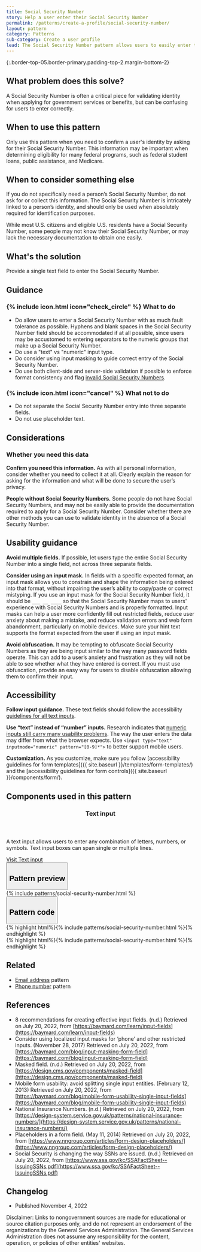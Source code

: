 ```yaml
---
title: Social Security Number
story: Help a user enter their Social Security Number
permalink: /patterns/create-a-profile/social-security-number/
layout: pattern
category: Patterns
sub-category: Create a user profile
lead: The Social Security Number pattern allows users to easily enter their Social Security Number and ensures the Social Security Number is properly formatted.
---
```


{:.border-top-05.border-primary.padding-top-2.margin-bottom-2}

## What problem does this solve?
A Social Security Number is often a critical piece for validating identity when applying for government services or benefits, but can be confusing for users to enter correctly.

## When to use this pattern 
Only use this pattern when you need to confirm a user's identity by asking for their Social Security Number. This information may be important when determining eligibility for many federal programs, such as federal student loans, public assistance, and Medicare.

## When to consider something else
If you do not specifically need a person’s Social Security Number, do not ask for or collect this information. The Social Security Number is intricately linked to a person’s identity, and should only be used when absolutely required for identification purposes.

While most U.S. citizens and eligible U.S. residents have a Social Security Number, some people may not know their Social Security Number, or may lack the necessary documentation to obtain one easily. 

## What's the solution
Provide a single text field to enter the Social Security Number. 

## Guidance

<div class="grid-row grid-gap-3">
  <div class="tablet:grid-col-5">
    <div class="do-dont">
      <div class="do-dont__do">
        <h3 class="do-dont__heading">
          {% include icon.html icon="check_circle" %}
          What to do
        </h3>
        <div class="do-dont__content">
          <ul>
            <li>Do allow users to enter a Social Security Number with as much fault tolerance as possible. Hyphens and blank spaces in the Social Security Number field should be accommodated if at all possible, since users may be accustomed to entering separators to the numeric groups that make up a Social Security Number.</li>
            <li>Do use a "text" vs "numeric" input type.</li>
            <li>Do consider using input masking to guide correct entry of the Social Security Number.</li>
            <li>Do use both client-side and server-side validation if possible to enforce format consistency and flag <a href="https://www.ssa.gov/kc/SSAFactSheet--IssuingSSNs.pdf">invalid Social Security Numbers</a>.</li>
          </ul> 
        </div>
      </div>
    </div>
  </div>
  <div class="tablet:grid-col-5">
    <div class="do-dont__dont">
      <h3 class="do-dont__heading">
        {% include icon.html icon="cancel" %}
        What not to do
      </h3>
      <div class="do-dont__content">
          <ul>
            <li>Do not separate the Social Security Number entry into three separate fields.</li>
            <li>Do not use placeholder text.</li>
          </ul>
      </div>
    </div>
  </div>
</div>

## Considerations
### Whether you need this data
<strong>Confirm you need this information.</strong> As with all personal information, consider whether you need to collect it at all. Clearly explain the reason for asking for the information and what will be done to secure the user’s privacy. 

<strong>People without Social Security Numbers.</strong> Some people do not have Social Security Numbers, and may not be easily able to provide the documentation required to apply for a Social Security Number. Consider whether there are other methods you can use to validate identity in the absence of a Social Security Number.

## Usability guidance
<strong>Avoid multiple fields.</strong> If possible, let users type the entire Social Security Number into a single field, not across three separate fields.

<strong>Consider using an input mask.</strong> In fields with a specific expected format, an input mask allows you to constrain and shape the information being entered into that format, without impairing the user’s ability to copy/paste or correct mistyping. If you use an input mask for the Social Security Number field, it should be `___ __ ____` so that the Social Security Number maps to users' experience with Social Security Numbers and is properly formatted. Input masks can help a user more confidently fill out restricted fields, reduce user anxiety about making a mistake, and reduce validation errors and web form abandonment, particularly on mobile devices. Make sure your hint text supports the format expected from the user if using an input mask. 

<strong>Avoid obfuscation.</strong> It may be tempting to obfuscate Social Security Numbers as they are being input similar to the way many password fields operate. This can add to a user’s anxiety and frustration as they will not be able to see whether what they have entered is correct. If you must use obfuscation, provide an easy way for users to disable obfuscation allowing them to confirm their input.


## Accessibility 
<strong>Follow input guidance.</strong> These text fields should follow the accessibility  <a href="{{ site.baseurl }}/components/text-input/">guidelines for all text inputs</a>. 

<strong>Use “text” instead of “number” inputs.</strong> Research indicates that <a href="https://technology.blog.gov.uk/2020/02/24/why-the-gov-uk-design-system-team-changed-the-input-type-for-numbers/">numeric inputs still carry many usability problems</a>. The way the user enters the data may differ from what the browser expects. Use `<input type="text" inputmode="numeric" pattern="[0-9]*">` to better support mobile users. 

<strong>Customization.</strong> As you customize, make sure you follow [accessibility guidelines for form templates]({{ site.baseurl }}/templates/form-templates/) and the [accessibility guidelines for form controls]({{ site.baseurl }}/components/form/).


## Components used in this pattern

<div class="usa-card-group flex-row margin-top-2">
  <div
  class="usa-card site-component-card grid-col-4 tablet:grid-col-4 margin-bottom-2"
  role="region"
  aria-atomic="true"
  aria-label="Visit Toggle"
  data-meta="Visit Toggle">
    <div class="usa-card__container">
      <header class="usa-card__header">
        <h3 class="usa-card__heading font-lang-lg">Text input</h3>
      </header>
      <div class="usa-card__body font-lang-sm">
        <p>A text input allows users to enter any combination of letters, numbers, or symbols. Text input boxes can span single or multiple lines.</p>
        <a href="{{ site.baseurl }}/components/text-input/">Visit Text input</a>
      </div>
    </div>
  </div>
</div>

<div class="usa-accordion usa-accordion--bordered site-accordion-code site-component-preview">
  <button class="usa-accordion__button" aria-controls="accordion-preview" aria-expanded="true"><h2 id="pattern-preview">Pattern preview</h2></button>
  <div id="accordion-preview" class="usa-accordion__content">
    {% include patterns/social-security-number.html %}
  </div>
</div>
<div class="usa-accordion usa-accordion--bordered site-accordion-code site-component-preview">
  <button class="usa-accordion__button" aria-controls="accordion-code" aria-expanded="false"><h2 id="pattern-code">Pattern code</h2></button>
  <div id="accordion-code" class="usa-accordion__content highlight-code">
    <div class="usa-sr-only">
      {% highlight html%}{% include patterns/social-security-number.html %}{% endhighlight %}
    </div>
    {% highlight html%}{% include patterns/social-security-number.html %}{% endhighlight %}
  </div>
</div>

## Related

<!-- - <a href="{{ site.baseurl }}/components/input-mask">Input masking</a> component -->
- <a href="{{ site.baseurl }}/patterns/create-a-profile/email-address/">Email address</a> pattern
- <a href="{{ site.baseurl }}/patterns/create-a-profile/phone-number/">Phone number</a> pattern

## References
- 8 recommendations for creating effective input fields. (n.d.) Retrieved on July 20, 2022, from [https://baymard.com/learn/input-fields](https://baymard.com/learn/input-fields)
- Consider using localized input masks for ‘phone’ and other restricted inputs. (November 28, 2017) Retrieved on July 20, 2022, from [https://baymard.com/blog/input-masking-form-field](https://baymard.com/blog/input-masking-form-field)
- Masked field. (n.d.) Retrieved on July 20, 2022, from [https://design.cms.gov/components/masked-field](https://design.cms.gov/components/masked-field)
- Mobile form usability: avoid splitting single input entities. (February 12, 2013) Retrieved on July 20, 2022, from [https://baymard.com/blog/mobile-form-usability-single-input-fields](https://baymard.com/blog/mobile-form-usability-single-input-fields)
- National Insurance Numbers. (n.d.) Retrieved on July 20, 2022, from [https://design-system.service.gov.uk/patterns/national-insurance-numbers/](https://design-system.service.gov.uk/patterns/national-insurance-numbers/)
- Placeholders in a form field. (May 11, 2014) Retrieved on July 20, 2022, from [https://www.nngroup.com/articles/form-design-placeholders/](https://www.nngroup.com/articles/form-design-placeholders/) 
- Social Security is changing the way SSNs are issued. (n.d.) Retrieved on July 20, 2022, from [https://www.ssa.gov/kc/SSAFactSheet--IssuingSSNs.pdf](https://www.ssa.gov/kc/SSAFactSheet--IssuingSSNs.pdf)

## Changelog
- Published November 4, 2022

Disclaimer: Links to nongovernment sources are made for educational or source citation purposes only, and do not represent an endorsement of the organizations by the General Services Administration. The General Services Administration does not assume any responsibility for the content, operation, or policies of other entities' websites.